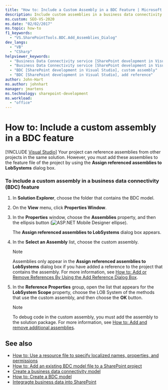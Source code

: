 ```yaml
---
title: "How to: Include a Custom Assembly in a BDC Feature | Microsoft Docs"
description: Include custom assemblies in a business data connectivity (BDC) feature so that your project can reference assemblies from other projects in the same solution.
ms.custom: SEO-VS-2020
ms.date: "02/02/2017"
ms.topic: how-to
f1_keywords:
  - "VS.SharePointTools.BDC.Add_Assemblies_Dialog"
dev_langs:
  - "VB"
  - "CSharp"
helpviewer_keywords:
  - "Business Data Connectivity service [SharePoint development in Visual Studio], add reference"
  - "Business Data Connectivity service [SharePoint development in Visual Studio], custom assembly"
  - "BDC [SharePoint development in Visual Studio], custom assembly"
  - "BDC [SharePoint development in Visual Studio], add reference"
author: John-Hart
ms.author: johnhart
manager: jmartens
ms.technology: sharepoint-development
ms.workload:
  - "office"
---
```

# How to: Include a custom assembly in a BDC feature

 [!INCLUDE [Visual Studio](~/includes/applies-to-version/vs-not-mac.md)]
  Your project can reference assemblies from other projects in the same solution. However, you must add these assemblies to the feature file of the project by using the **Assign referenced assemblies to LobSystems** dialog box.

### To include a custom assembly in a business data connectivity (BDC) feature

1. In **Solution Explorer**, choose the folder that contains the BDC model.

2. On the **View** menu, click **Properties Window**.

3. In the **Properties** window, choose the **Assemblies** property, and then the ellipsis button (![ASP.NET Mobile Designer ellipse](../sharepoint/media/mwellipsis.gif "ASP.NET Mobile Designer ellipse")).

     The **Assign referenced assemblies to LobSystems** dialog box appears.

4. In the **Select an Assembly** list, choose the custom assembly.

    > [!NOTE]
    > Assemblies only appear in the **Assign referenced assemblies to LobSystems** dialog box if you have added a reference to the project that contains the assembly. For more information, see [How to: Add or Remove References By Using the Add Reference Dialog Box](/previous-versions/wkze6zky(v=vs.140)).

5. In the **Reference Properties** group, open the list that appears for the **LobSystem Scope** property, choose the LOB System of the methods that use the custom assembly, and then choose the **OK** button.

    > [!NOTE]
    > To debug code in the custom assembly, you must add the assembly to the solution package. For more information, see [How to: Add and remove additional assemblies](../sharepoint/how-to-add-and-remove-additional-assemblies.md).

## See also
- [How to: Use a resource file to specify localized names, properties, and permissions](../sharepoint/how-to-use-a-resource-file-to-specify-localized-names-properties-and-permissions.md)
- [How to: Add an existing BDC model file to a SharePoint project](../sharepoint/how-to-add-an-existing-bdc-model-file-to-a-sharepoint-project.md)
- [Create a business data connectivity model](../sharepoint/creating-a-business-data-connectivity-model.md)
- [How to: Create a BDC model](../sharepoint/how-to-create-a-bdc-model.md)
- [Integragte business data into SharePoint](../sharepoint/integrating-business-data-into-sharepoint.md)
